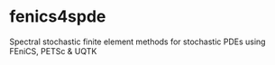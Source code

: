 # fenics4spde
Spectral stochastic finite element methods for stochastic PDEs using FEniCS, PETSc &amp; UQTK
